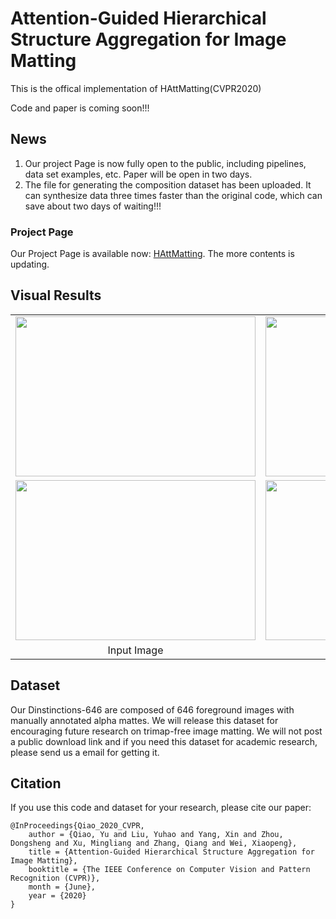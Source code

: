 # Attention-Guided Hierarchical Structure Aggregation for Image Matting
This is the offical implementation of HAttMatting(CVPR2020)<br/>

Code and paper is coming soon!!!<br/>

## News
1. Our project Page is now fully open to the public, including pipelines, data set examples, etc. Paper will be open in two days.<br/>
2. The file for generating the composition dataset has been uploaded. It can synthesize data three times faster than the original code, which can save about two days of waiting!!!

### Project Page
<p>Our Project Page is available now: <a href="https://wukaoliu.github.io/HAttMatting/">HAttMatting</a>. The more contents is updating.</p>

## Visual Results
<table style="margin-left: auto; margin-right: auto;">
        <tr>
            <td>
                <!--左侧内容-->
                <img src="https://github.com/wukaoliu/CVPR2020-HAttMatting/blob/master/results/ball-img16.png" width="384" height="256">
            </td>
            <td>
                <!--右侧内容-->
                <img src="https://github.com/wukaoliu/CVPR2020-HAttMatting/blob/master/results/ball-our.png" width="384" height="256">
            </td>
        </tr>
        <tr>
            <td>
                <!--左侧内容-->
                <img src="https://github.com/wukaoliu/CVPR2020-HAttMatting/blob/master/results/retriever-img0.png" width="384" height="256">
            </td>
            <td>
                <!--右侧内容-->
                <img src="https://github.com/wukaoliu/CVPR2020-HAttMatting/blob/master/results/retriever-our-img0.png" width="384" height="256">
            </td>
        </tr>
        <tr>
            <td align="center">
                    Input Image
            </td>
            <td align="center">
                    Our Result
            </td>
        </tr>
</table>


## Dataset

Our Dinstinctions-646 are composed of 646 foreground images with manually annotated alpha mattes.  We will release this dataset for encouraging future research on trimap-free image matting. We will not post a public download link and if you need this dataset for academic research, please send us a email for getting it.



## Citation
If you use this code and dataset for your research, please cite our paper:
```
@InProceedings{Qiao_2020_CVPR,
    author = {Qiao, Yu and Liu, Yuhao and Yang, Xin and Zhou, Dongsheng and Xu, Mingliang and Zhang, Qiang and Wei, Xiaopeng},
    title = {Attention-Guided Hierarchical Structure Aggregation for Image Matting},
    booktitle = {The IEEE Conference on Computer Vision and Pattern Recognition (CVPR)},
    month = {June},
    year = {2020}
}
```


